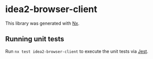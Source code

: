 # idea2-browser-client

This library was generated with [Nx](https://nx.dev).

## Running unit tests

Run `nx test idea2-browser-client` to execute the unit tests via [Jest](https://jestjs.io).
